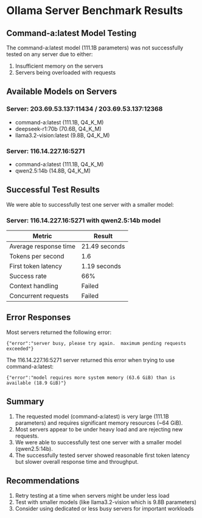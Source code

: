 # Ollama Server Benchmark Results

## Command-a:latest Model Testing

The command-a:latest model (111.1B parameters) was not successfully tested on any server due to either:
1. Insufficient memory on the servers
2. Servers being overloaded with requests

## Available Models on Servers

### Server: 203.69.53.137:11434 / 203.69.53.137:12368
- command-a:latest (111.1B, Q4_K_M)
- deepseek-r1:70b (70.6B, Q4_K_M)
- llama3.2-vision:latest (9.8B, Q4_K_M)

### Server: 116.14.227.16:5271
- command-a:latest (111.1B, Q4_K_M)
- qwen2.5:14b (14.8B, Q4_K_M)

## Successful Test Results

We were able to successfully test one server with a smaller model:

### Server: 116.14.227.16:5271 with qwen2.5:14b model

| Metric | Result |
| ------ | ------ |
| Average response time | 21.49 seconds |
| Tokens per second | 1.6 |
| First token latency | 1.19 seconds |
| Success rate | 66% |
| Context handling | Failed |
| Concurrent requests | Failed |

## Error Responses

Most servers returned the following error:
```
{"error":"server busy, please try again.  maximum pending requests exceeded"}
```

The 116.14.227.16:5271 server returned this error when trying to use command-a:latest:
```
{"error":"model requires more system memory (63.6 GiB) than is available (18.9 GiB)"}
```

## Summary

1. The requested model (command-a:latest) is very large (111.1B parameters) and requires significant memory resources (~64 GiB).
2. Most servers appear to be under heavy load and are rejecting new requests.
3. We were able to successfully test one server with a smaller model (qwen2.5:14b).
4. The successfully tested server showed reasonable first token latency but slower overall response time and throughput.

## Recommendations

1. Retry testing at a time when servers might be under less load
2. Test with smaller models (like llama3.2-vision which is 9.8B parameters)
3. Consider using dedicated or less busy servers for important workloads 